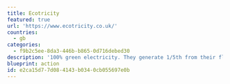 ```yaml
---
title: Ecotricity
featured: true
url: 'https://www.ecotricity.co.uk/'
countries:
  - gb
categories:
  - f9b2c5ee-8da3-446b-b865-0d716debed30
description: '100% green electricity. They generate 1/5th from their fleet of windmills and sunmills, and buy the rest from other green generators. They also turn our customers’ bills into new sources of green energy, making more green electricity all the time.'
blueprint: action
id: e2ca15d7-7d08-4143-b034-0cb055697e0b
---
```

